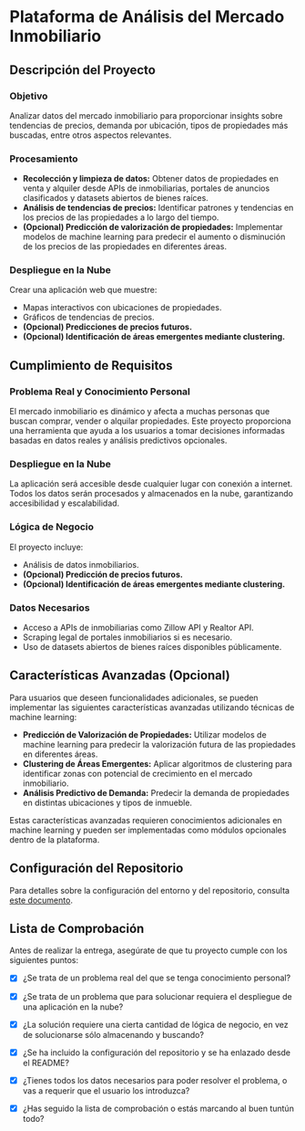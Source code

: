 # Plataforma de Análisis del Mercado Inmobiliario

## Descripción del Proyecto

### Objetivo

Analizar datos del mercado inmobiliario para proporcionar insights sobre tendencias de precios, demanda por ubicación, tipos de propiedades más buscadas, entre otros aspectos relevantes.

### Procesamiento

- **Recolección y limpieza de datos:** Obtener datos de propiedades en venta y alquiler desde APIs de inmobiliarias, portales de anuncios clasificados y datasets abiertos de bienes raíces.
- **Análisis de tendencias de precios:** Identificar patrones y tendencias en los precios de las propiedades a lo largo del tiempo.
- **(Opcional) Predicción de valorización de propiedades:** Implementar modelos de machine learning para predecir el aumento o disminución de los precios de las propiedades en diferentes áreas.

### Despliegue en la Nube

Crear una aplicación web que muestre:

- Mapas interactivos con ubicaciones de propiedades.
- Gráficos de tendencias de precios.
- **(Opcional) Predicciones de precios futuros.**
- **(Opcional) Identificación de áreas emergentes mediante clustering.**

## Cumplimiento de Requisitos

### Problema Real y Conocimiento Personal

El mercado inmobiliario es dinámico y afecta a muchas personas que buscan comprar, vender o alquilar propiedades. Este proyecto proporciona una herramienta que ayuda a los usuarios a tomar decisiones informadas basadas en datos reales y análisis predictivos opcionales.

### Despliegue en la Nube

La aplicación será accesible desde cualquier lugar con conexión a internet. Todos los datos serán procesados y almacenados en la nube, garantizando accesibilidad y escalabilidad.

### Lógica de Negocio

El proyecto incluye:

- Análisis de datos inmobiliarios.
- **(Opcional) Predicción de precios futuros.**
- **(Opcional) Identificación de áreas emergentes mediante clustering.**

### Datos Necesarios

- Acceso a APIs de inmobiliarias como Zillow API y Realtor API.
- Scraping legal de portales inmobiliarios si es necesario.
- Uso de datasets abiertos de bienes raíces disponibles públicamente.

## Características Avanzadas (Opcional)

Para usuarios que deseen funcionalidades adicionales, se pueden implementar las siguientes características avanzadas utilizando técnicas de machine learning:

- **Predicción de Valorización de Propiedades:** Utilizar modelos de machine learning para predecir la valorización futura de las propiedades en diferentes áreas.
- **Clustering de Áreas Emergentes:** Aplicar algoritmos de clustering para identificar zonas con potencial de crecimiento en el mercado inmobiliario.
- **Análisis Predictivo de Demanda:** Predecir la demanda de propiedades en distintas ubicaciones y tipos de inmueble.

Estas características avanzadas requieren conocimientos adicionales en machine learning y pueden ser implementadas como módulos opcionales dentro de la plataforma.

## Configuración del Repositorio

Para detalles sobre la configuración del entorno y del repositorio, consulta [este documento](docs/config.md).

## Lista de Comprobación

Antes de realizar la entrega, asegúrate de que tu proyecto cumple con los siguientes puntos:

- [X] ¿Se trata de un problema real del que se tenga conocimiento personal?
- [X] ¿Se trata de un problema que para solucionar requiera el despliegue de una aplicación en la nube?
- [X] ¿La solución requiere una cierta cantidad de lógica de negocio, en vez de solucionarse sólo almacenando y buscando?
- [X] ¿Se ha incluido la configuración del repositorio y se ha enlazado desde el README?
- [X] ¿Tienes todos los datos necesarios para poder resolver el problema, o vas a requerir que el usuario los introduzca?
- [X] ¿Has seguido la lista de comprobación o estás marcando al buen tuntún todo?

